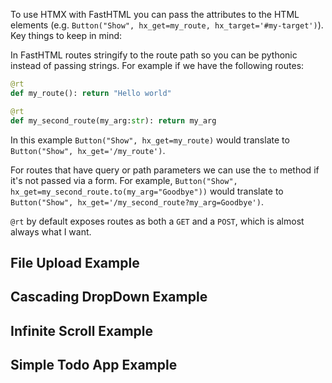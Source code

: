 To use HTMX with FastHTML you can pass the attributes to the HTML elements (e.g. `Button("Show", hx_get=my_route, hx_target='#my-target')`).  Key things to keep in mind:

In FastHTML routes stringify to the route path so you can be pythonic instead of passing strings.  For example if we have the following routes:

```python
@rt
def my_route(): return "Hello world"

@rt
def my_second_route(my_arg:str): return my_arg
```

In this example `Button("Show", hx_get=my_route)` would translate to `Button("Show", hx_get='/my_route')`.  

For routes that have query or path parameters we can use the `to` method if it's not passed via a form.  For example, `Button("Show", hx_get=my_second_route.to(my_arg="Goodbye"))` would translate to `Button("Show", hx_get='/my_second_route?my_arg=Goodbye')`.

`@rt` by default exposes routes as both a `GET` and a `POST`, which is almost always what I want.

## File Upload Example

## Cascading DropDown Example

## Infinite Scroll Example

## Simple Todo App Example